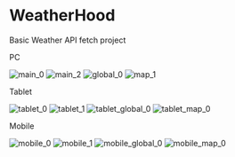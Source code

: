 # WeatherHood
Basic Weather API fetch project

PC  
  
![main_0](https://user-images.githubusercontent.com/57261292/115969999-c08d2200-a57a-11eb-96b5-66ba14d91e97.PNG)
![main_2](https://user-images.githubusercontent.com/57261292/115970001-c1be4f00-a57a-11eb-8219-dba8727dde77.PNG)
![global_0](https://user-images.githubusercontent.com/57261292/115970010-ca168a00-a57a-11eb-8cf8-1b8c33cb3ac0.PNG)
![map_1](https://user-images.githubusercontent.com/57261292/115970015-d1d62e80-a57a-11eb-8375-9327ffcd56b2.PNG)


Tablet  
  
![tablet_0](https://user-images.githubusercontent.com/57261292/115970016-d6024c00-a57a-11eb-8e7d-09cda8fd4d14.PNG)
![tablet_1](https://user-images.githubusercontent.com/57261292/115970018-d7337900-a57a-11eb-8d75-b148f73261e7.PNG)
![tablet_global_0](https://user-images.githubusercontent.com/57261292/115970019-d995d300-a57a-11eb-862f-861f4d72afab.PNG)
![tablet_map_0](https://user-images.githubusercontent.com/57261292/115970020-dac70000-a57a-11eb-870c-d0c4cc2a0645.PNG)


Mobile  
  
![mobile_0](https://user-images.githubusercontent.com/57261292/115970033-f205ed80-a57a-11eb-8504-802ccf6c9558.PNG)
![mobile_1](https://user-images.githubusercontent.com/57261292/115970036-f6caa180-a57a-11eb-8723-f73b13823022.PNG)
![mobile_global_0](https://user-images.githubusercontent.com/57261292/115970038-f8946500-a57a-11eb-9fa6-1d6bb58ffc84.PNG)
![mobile_map_0](https://user-images.githubusercontent.com/57261292/115970043-fc27ec00-a57a-11eb-9183-90519d7b3425.PNG)

